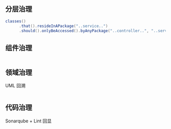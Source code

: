 ## 分层治理

```java
classes()
      .that().resideInAPackage("..service..")
      .should().onlyBeAccessed().byAnyPackage("..controller..", "..service..")
```

## 组件治理

```

```

## 领域治理

UML 回溯

```

```

## 代码治理

Sonarqube + Lint 回显

```

```
